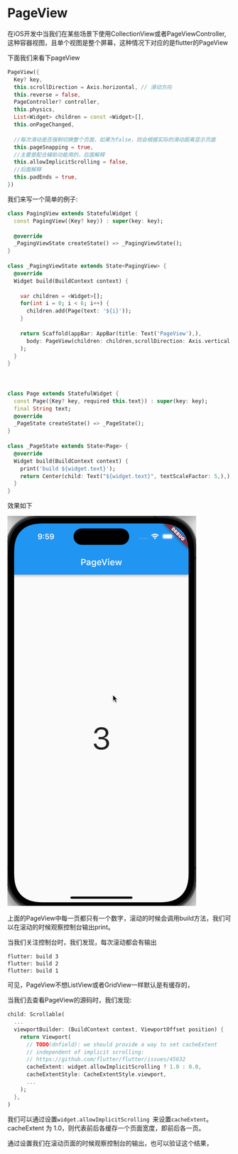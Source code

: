 # PageView

在iOS开发中当我们在某些场景下使用CollectionView或者PageViewController,这种容器视图，且单个视图是整个屏幕，这种情况下对应的是flutter的PageView

下面我们来看下pageView

```dart
PageView({
  Key? key,
  this.scrollDirection = Axis.horizontal, // 滑动方向
  this.reverse = false,
  PageController? controller,
  this.physics,
  List<Widget> children = const <Widget>[],
  this.onPageChanged,
  
  //每次滑动是否强制切换整个页面，如果为false，则会根据实际的滑动距离显示页面
  this.pageSnapping = true,
  //主要是配合辅助功能用的，后面解释
  this.allowImplicitScrolling = false,
  //后面解释
  this.padEnds = true,
})
```

我们来写一个简单的例子:

```dart
class PagingView extends StatefulWidget {
  const PagingView({Key? key}) : super(key: key);

  @override
  _PagingViewState createState() => _PagingViewState();
}

class _PagingViewState extends State<PagingView> {
  @override
  Widget build(BuildContext context) {

    var children = <Widget>[];
    for(int i = 0; i < 6; i++) {
      children.add(Page(text: '${i}'));
    }

    return Scaffold(appBar: AppBar(title: Text('PageView'),),
      body: PageView(children: children,scrollDirection: Axis.vertical,allowImplicitScrolling: true,),
    );
  }
}



class Page extends StatefulWidget {
  const Page({Key? key, required this.text}) : super(key: key);
  final String text;
  @override
  _PageState createState() => _PageState();
}

class _PageState extends State<Page> {
  @override
  Widget build(BuildContext context) {
    print('build ${widget.text}');
    return Center(child: Text("${widget.text}", textScaleFactor: 5,),);
  }
}
```

效果如下

![flutterui_pageview](https://github.com/LeeWongSnail/FlutterLearning/raw/main/res/flutterui_pageview.gif)

上面的PageView中每一页都只有一个数字，滚动的时候会调用build方法，我们可以在滚动的时候观察控制台输出print。

当我们关注控制台时，我们发现，每次滚动都会有输出

```
flutter: build 3
flutter: build 2
flutter: build 1
```
可见，PageView不想ListView或者GridView一样默认是有缓存的，

当我们去查看PageView的源码时，我们发现:

```dart
child: Scrollable(
  ...
  viewportBuilder: (BuildContext context, ViewportOffset position) {
    return Viewport(
      // TODO(dnfield): we should provide a way to set cacheExtent
      // independent of implicit scrolling:
      // https://github.com/flutter/flutter/issues/45632
      cacheExtent: widget.allowImplicitScrolling ? 1.0 : 0.0,
      cacheExtentStyle: CacheExtentStyle.viewport,
      ...
    );
  },
)
```
我们可以通过设置`widget.allowImplicitScrolling `来设置`cacheExtent`。cacheExtent 为 1.0，则代表前后各缓存一个页面宽度，即前后各一页。

通过设置我们在滚动页面的时候观察控制台的输出，也可以验证这个结果，
